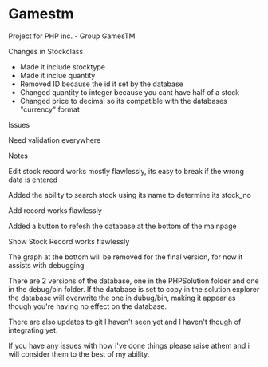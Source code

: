 # Gamestm
Project for PHP inc. - Group GamesTM

Changes in Stockclass

- Made it include stocktype
- Made it inclue quantity
- Removed ID because the id it set by the database
- Changed quantity to integer because you cant have half of a stock
- Changed price to decimal so its compatible with the databases "currency" format


Issues

Need validation everywhere




Notes

Edit stock record works mostly flawlessly, its easy to break if the wrong data is entered

Added the ability to search stock using its name to determine its stock_no

Add record works flawlessly

Added a button to refesh the database at the bottom of the mainpage

Show Stock Record works flawlessly

The graph at the bottom will be removed for the final version, for now it assists with debugging

There are 2 versions of the database, one in the PHPSolution folder and one in the debug/bin folder.
If the database is set to copy in the solution explorer the database will overwrite the one in dubug/bin,
making it appear as though you're having no effect on the database.

There are also updates to git I haven't seen yet and I haven't though of integrating yet.

If you have any issues with how i've done things please raise athem and i will consider them to the best of my ability.
